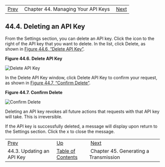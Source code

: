|     |     |     |
| --- | --- | --- |
| [Prev](web-ui.apikeys.update)  | Chapter 44. Managing Your API Keys |  [Next](message_gen) |

## 44.4. Deleting an API Key

From the Settings section, you can delete an API key. Click the icon to the right of the API key that you want to delete. In the list, click Delete, as shown in [Figure 44.6, “Delete API Key”](web-ui.apikeys.delete#figure_delete_apikey "Figure 44.6. Delete API Key").

<a name="figure_delete_apikey"></a>

**Figure 44.6. Delete API Key**

![Delete API Key](/momentum/web-momo4/images/delete_apikey.png)

In the Delete API Key window, click Delete API Key to confirm your request, as shown in [Figure 44.7, “Confirm Delete”](web-ui.apikeys.delete#figure_confirm_delete_apikey "Figure 44.7. Confirm Delete").

<a name="figure_confirm_delete_apikey"></a>

**Figure 44.7. Confirm Delete**

![Confirm Delete](/momentum/web-momo4/images/confirm_delete_apikey.png)

Deleting an API key revokes all future actions that requests with that API key will take. This is irreversible.

If the API key is successfully deleted, a message will display upon return to the Settings section. Click the x to close the message.

|     |     |     |
| --- | --- | --- |
| [Prev](web-ui.apikeys.update)  | [Up](web-ui.apikeys) |  [Next](message_gen) |
| 44.3. Updating an API Key  | [Table of Contents](index) |  Chapter 45. Generating a Transmission |

